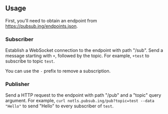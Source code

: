 ## Usage

First, you'll need to obtain an endpoint from <https://pubsub.ing/endpoints.json>.

### Subscriber

Establish a WebSocket connection to the endpoint with path "/sub". Send a message starting with `+`, followed by the topic. For example, `+test` to subscribe to topic `test`.

You can use the `-` prefix to remove a subscription.

### Publisher

Send a HTTP request to the endpoint with path "/pub" and a "topic" query argument. For example, `curl notls.pubsub.ing/pub?topic=test --data "Hello"` to send "Hello" to every subscriber of `test`.
